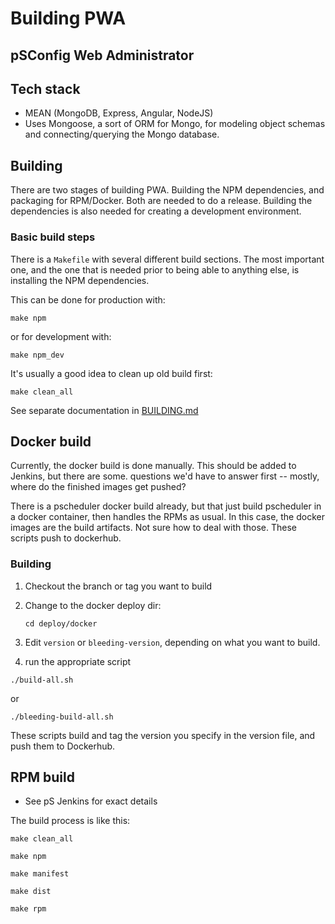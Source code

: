# Building PWA
## pSConfig Web Administrator


## Tech stack
 * MEAN (MongoDB, Express, Angular, NodeJS)
 * Uses Mongoose, a sort of ORM for Mongo, for modeling object schemas and connecting/querying the Mongo database.

## Building

There are two stages of building PWA. Building the NPM dependencies, and packaging for RPM/Docker. Both are needed to do a release. Building the dependencies is also needed for creating a development environment.

### Basic build steps

There is a `Makefile` with several different build sections. The most important one, and the one that is needed prior to being able to anything else, is installing the NPM dependencies.

This can be done for production with:

```make npm```

or for development with:

```make npm_dev```

It's usually a good idea to clean up old build first:

```make clean_all```

See separate documentation in [BUILDING.md](BUILDING.md)

## Docker build

Currently, the docker build is done manually. This should be added to Jenkins, but there are some. questions we'd have to answer first -- mostly, where do the finished images get pushed? 

There is a pscheduler docker build already, but that just build pscheduler in a docker container, then handles the RPMs as usual. In this case, the docker images are the build artifacts. Not sure how to deal with those. These scripts push to dockerhub.

### Building

1. Checkout the branch or tag you want to build
1. Change to the docker deploy dir:

    ```cd deploy/docker ```

1. Edit `version` or `bleeding-version`, depending on what you want to build.

1. run the appropriate script

  ```./build-all.sh```

  or

  ```./bleeding-build-all.sh```



These scripts build and tag the version you specify in the version file, and push them to Dockerhub.

## RPM build

* See pS Jenkins for exact details

The build process is like this:

```make clean_all```

```make npm```

```make manifest```

```make dist```

```make rpm```
